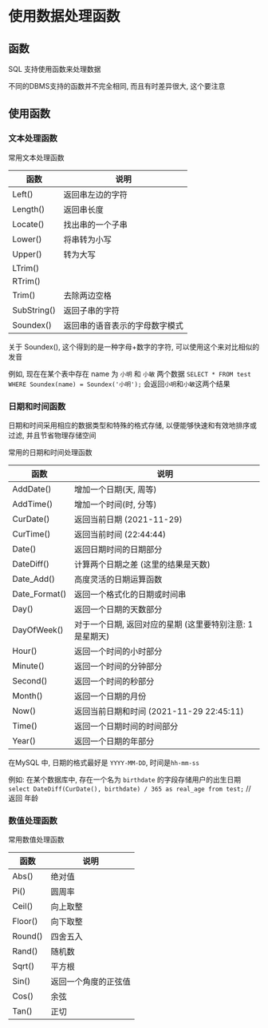 # 使用数据处理函数

## 函数

SQL 支持使用函数来处理数据

不同的DBMS支持的函数并不完全相同, 而且有时差异很大, 这个要注意


## 使用函数

### 文本处理函数

常用文本处理函数

| 函数        | 说明                           |
| ----------- | ------------------------------ |
| Left()      | 返回串左边的字符               |
| Length()    | 返回串长度                     |
| Locate()    | 找出串的一个子串               |
| Lower()     | 将串转为小写                   |
| Upper()     | 转为大写                       |
| LTrim()     |
| RTrim()     |
| Trim()      | 去除两边空格                   |
| SubString() | 返回子串的字符                 |
| Soundex()   | 返回串的语音表示的字母数字模式 |

关于 Soundex(), 这个得到的是一种字母+数字的字符, 可以使用这个来对比相似的发音

例如, 现在在某个表中存在 name 为 `小明` 和 `小敏` 两个数据
`SELECT * FROM test WHERE Soundex(name) = Soundex('小明');` 会返回`小明`和`小敏`这两个结果


### 日期和时间函数

日期和时间采用相应的数据类型和特殊的格式存储, 以便能够快速和有效地排序或过滤, 并且节省物理存储空间

常用的日期和时间处理函数

| 函数          | 说明                                                     |
| ------------- | -------------------------------------------------------- |
| AddDate()     | 增加一个日期(天, 周等)                                   |
| AddTime()     | 增加一个时间(时, 分等)                                   |
| CurDate()     | 返回当前日期 (2021-11-29)                                |
| CurTime()     | 返回当前时间 (22:44:44)                                  |
| Date()        | 返回日期时间的日期部分                                   |
| DateDiff()    | 计算两个日期之差 (这里的结果是天数)                      |
| Date_Add()    | 高度灵活的日期运算函数                                   |
| Date_Format() | 返回一个格式化的日期或时间串                             |
| Day()         | 返回一个日期的天数部分                                   |
| DayOfWeek()   | 对于一个日期, 返回对应的星期 (这里要特别注意: 1是星期天) |
| Hour()        | 返回一个时间的小时部分                                   |
| Minute()      | 返回一个时间的分钟部分                                   |
| Second()      | 返回一个时间的秒部分                                     |
| Month()       | 返回一个日期的月份                                       |
| Now()         | 返回当前日期和时间 (2021-11-29 22:45:11)                 |
| Time()        | 返回一个日期时间的时间部分                               |
| Year()        | 返回一个日期的年部分                                     |

在MySQL 中, 日期的格式最好是 `YYYY-MM-DD`, 时间是`hh-mm-ss`

例如: 在某个数据库中, 存在一个名为 `birthdate` 的字段存储用户的出生日期
`select DateDiff(CurDate(), birthdate) / 365 as real_age from test;` // 返回 年龄


### 数值处理函数

常用数值处理函数

| 函数    | 说明                 |
| ------- | -------------------- |
| Abs()   | 绝对值               |
| Pi()    | 圆周率               |
| Ceil()  | 向上取整             |
| Floor() | 向下取整             |
| Round() | 四舍五入             |
| Rand()  | 随机数               |
| Sqrt()  | 平方根               |
| Sin()   | 返回一个角度的正弦值 |
| Cos()   | 余弦                 |
| Tan()   | 正切                 |